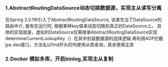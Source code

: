 ### 1.AbstractRoutingDataSource动态切换数据源，实现主从读写分离
在Spring 2.0.1中引入了AbstractRoutingDataSource, 该类充当了DataSource的路由中介, 能有在运行时, 根据某种key值来动态切换到真正的DataSource上。
具体的实现就是，虚拟的DataSource仅需继承AbstractRoutingDataSource实现determineCurrentLookupKey（）在其中封装数据源的选择逻辑
再利用AOP拦截jpa dao接口，方法名以find开头的均使用从库查询，其余使用主库
### 2.Docker 模拟多库，开启binlog,实现主从复制